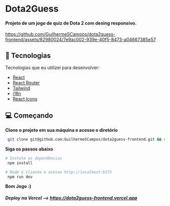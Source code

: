 <h1 align="start">
  Dota2Guess
</h1>

<h4 align="start">Projeto de um jogo de quiz de Dota 2 com desing responsivo.</h4>

https://github.com/GuilhermeSCampos/dota2guess-frontend/assets/82980024/7e9ac002-939e-40f5-8473-a04667385e57

## 🚀 Tecnologias

Tecnologias que eu utilizei para desenvolver:

- [React](https://reactjs.org)
- [React Router](https://reactrouter.com/en/main)
- [Tailwind](https://tailwindcss.com/)
- [i18n](https://www.i18next.com/)
- [React Icons](https://react-icons.github.io/react-icons/)

## 💻 Começando

**Clone o projeto em sua máquina e acesse o diretório**

```bash
 git clone git@github.com:GuilhermeSCampos/dota2guess-frontend.git && cd dota2guess-frontend
```

**Siga os passos abaixo**

```bash
# Instale as dependências
 npm install

# Rode o cliente e acesse http://localhost:5173
 npm run dev
```
**Bom Jogo :)**
##### Deploy na Vercel --> https://dota2guess-frontend.vercel.app
